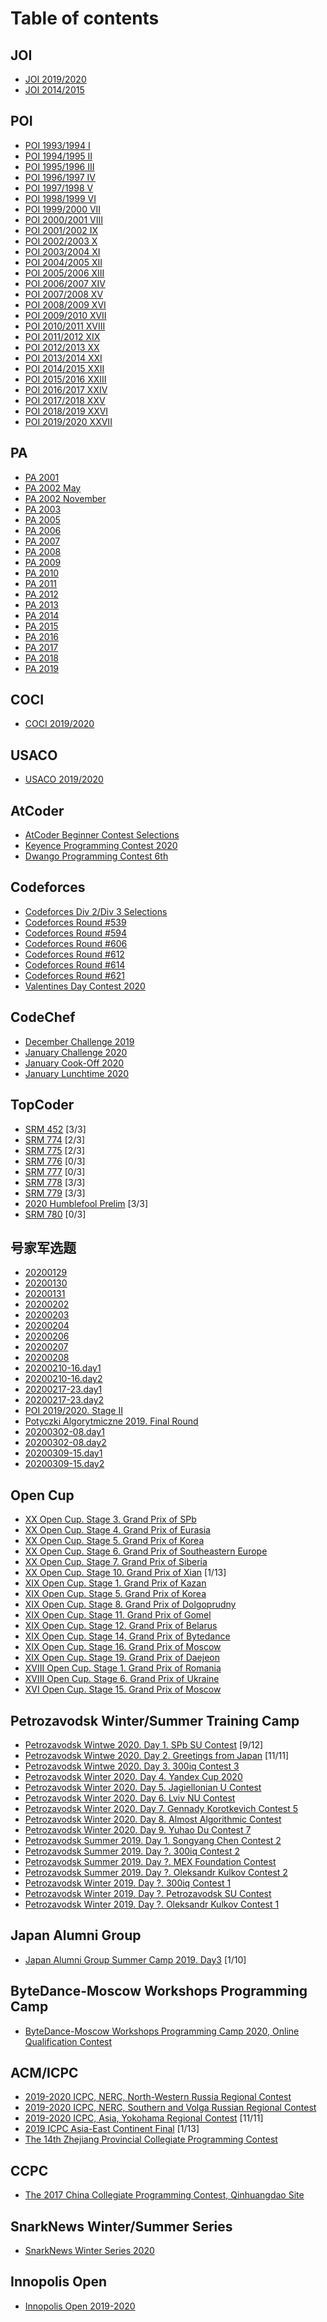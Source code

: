 # Table of contents

## JOI

+ [JOI 2019/2020](japanese-olympiad-in-informatics/2019-2020)
+ [JOI 2014/2015](japanese-olympiad-in-informatics/2014-2015)

## POI

+ [POI 1993/1994 I](/polish-olympiad-in-informatics/1993-1994)
+ [POI 1994/1995 II](/polish-olympiad-in-informatics/1994-1995)
+ [POI 1995/1996 III](/polish-olympiad-in-informatics/1995-1996)
+ [POI 1996/1997 IV](/polish-olympiad-in-informatics/1996-1997)
+ [POI 1997/1998 V](/polish-olympiad-in-informatics/1997-1998)
+ [POI 1998/1999 VI](/polish-olympiad-in-informatics/1998-1999)
+ [POI 1999/2000 VII](/polish-olympiad-in-informatics/1999-2000)
+ [POI 2000/2001 VIII](/polish-olympiad-in-informatics/2000-2001)
+ [POI 2001/2002 IX](/polish-olympiad-in-informatics/2001-2002)
+ [POI 2002/2003 X](/polish-olympiad-in-informatics/2002-2003)
+ [POI 2003/2004 XI](/polish-olympiad-in-informatics/2003-2004)
+ [POI 2004/2005 XII](/polish-olympiad-in-informatics/2004-2005)
+ [POI 2005/2006 XIII](/polish-olympiad-in-informatics/2005-2006)
+ [POI 2006/2007 XIV](/polish-olympiad-in-informatics/2006-2007)
+ [POI 2007/2008 XV](/polish-olympiad-in-informatics/2007-2008)
+ [POI 2008/2009 XVI](/polish-olympiad-in-informatics/2008-2009)
+ [POI 2009/2010 XVII](/polish-olympiad-in-informatics/2009-2010)
+ [POI 2010/2011 XVIII](/polish-olympiad-in-informatics/2010-2011)
+ [POI 2011/2012 XIX](/polish-olympiad-in-informatics/2011-2012)
+ [POI 2012/2013 XX](/polish-olympiad-in-informatics/2012-2013)
+ [POI 2013/2014 XXI](/polish-olympiad-in-informatics/2013-2014)
+ [POI 2014/2015 XXII](/polish-olympiad-in-informatics/2014-2015)
+ [POI 2015/2016 XXIII](/polish-olympiad-in-informatics/2015-2016)
+ [POI 2016/2017 XXIV](/polish-olympiad-in-informatics/2016-2017)
+ [POI 2017/2018 XXV](/polish-olympiad-in-informatics/2017-2018)
+ [POI 2018/2019 XXVI](/polish-olympiad-in-informatics/2018-2019)
+ [POI 2019/2020 XXVII](/polish-olympiad-in-informatics/2019-2020)

## PA

+ [PA 2001](/potyczki-algorytmiczne/2001)
+ [PA 2002 May](/potyczki-algorytmiczne/2002-may)
+ [PA 2002 November](/potyczki-algorytmiczne/2002-november)
+ [PA 2003](/potyczki-algorytmiczne/2003)
+ [PA 2005](/potyczki-algorytmiczne/2005)
+ [PA 2006](/potyczki-algorytmiczne/2006)
+ [PA 2007](/potyczki-algorytmiczne/2007)
+ [PA 2008](/potyczki-algorytmiczne/2008)
+ [PA 2009](/potyczki-algorytmiczne/2009)
+ [PA 2010](/potyczki-algorytmiczne/2010)
+ [PA 2011](/potyczki-algorytmiczne/2011)
+ [PA 2012](/potyczki-algorytmiczne/2012)
+ [PA 2013](/potyczki-algorytmiczne/2013)
+ [PA 2014](/potyczki-algorytmiczne/2014)
+ [PA 2015](/potyczki-algorytmiczne/2015)
+ [PA 2016](/potyczki-algorytmiczne/2016)
+ [PA 2017](/potyczki-algorytmiczne/2017)
+ [PA 2018](/potyczki-algorytmiczne/2018)
+ [PA 2019](/potyczki-algorytmiczne/2019)

## COCI

+ [COCI 2019/2020](/coci/2019-2020)

## USACO

+ [USACO 2019/2020](/usaco/2019-2020)

## AtCoder

+ [AtCoder Beginner Contest Selections](/atcoder/abc)
+ [Keyence Programming Contest 2020](/atcoder/keyence2020)
+ [Dwango Programming Contest 6th](/atcoder/dwacon6th-prelims)

## Codeforces

+ [Codeforces Div 2/Div 3 Selections](/codeforces/codeforces-div23)
+ [Codeforces Round #539](/codeforces/codeforces-round-539)
+ [Codeforces Round #594](/codeforces/codeforces-round-594)
+ [Codeforces Round #606](/codeforces/codeforces-round-606)
+ [Codeforces Round #612](/codeforces/codeforces-round-612)
+ [Codeforces Round #614](/codeforces/codeforces-round-614)
+ [Codeforces Round #621](/codeforces/codeforces-round-621)
+ [Valentines Day Contest 2020](/codeforces/valentines-day-contest-2020)

## CodeChef

+ [December Challenge 2019](/codechef/december-challenge-2019)
+ [January Challenge 2020](/codechef/january-challenge-2020)
+ [January Cook-Off 2020](/codechef/january-cook-off-2020)
+ [January Lunchtime 2020](/codechef/january-lunchtime-2020)

## TopCoder

+ [SRM 452](/topcoder/srm-452) [3/3]
+ [SRM 774](/topcoder/srm-774) [2/3]
+ [SRM 775](/topcoder/srm-775) [2/3]
+ [SRM 776](/topcoder/srm-776) [0/3]
+ [SRM 777](/topcoder/srm-777) [0/3]
+ [SRM 778](/topcoder/srm-778) [3/3]
+ [SRM 779](/topcoder/srm-779) [3/3]
+ [2020 Humblefool Prelim](/topcoder/2020-humbleool-cup-prelims) [3/3]
+ [SRM 780](/topcoder/srm-780) [0/3]

## 号家军选题

+ [20200129](/nanjing-lecture/20200129)
+ [20200130](/nanjing-lecture/20200130)
+ [20200131](/nanjing-lecture/20200131)
+ [20200202](/nanjing-lecture/20200202)
+ [20200203](/nanjing-lecture/20200203)
+ [20200204](/nanjing-lecture/20200204)
+ [20200206](/nanjing-lecture/20200206)
+ [20200207](/nanjing-lecture/20200207)
+ [20200208](/nanjing-lecture/20200208)
+ [20200210-16.day1](/nanjing-lecture/20200210-16.day1)
+ [20200210-16.day2](/nanjing-lecture/20200210-16.day2)
+ [20200217-23.day1](/nanjing-lecture/20200217-23.day1)
+ [20200217-23.day2](/nanjing-lecture/20200217-23.day2)
+ [POI 2019/2020. Stage II](/nanjing-lecture/xxvii-poi-stage-ii.cn)
+ [Potyczki Algorytmiczne 2019. Final Round](/nanjing-lecture/pa-2019-final.cn)
+ [20200302-08.day1](/nanjing-lecture/20200302-08.day1)
+ [20200302-08.day2](/nanjing-lecture/20200302-08.day2)
+ [20200309-15.day1](/nanjing-lecture/20200309-15.day1)
+ [20200309-15.day2](/nanjing-lecture/20200309-15.day2)

## Open Cup

+ [XX Open Cup. Stage 3. Grand Prix of SPb](/opencup/2019-2020/grand-prix-of-spb)
+ [XX Open Cup. Stage 4. Grand Prix of Eurasia](/opencup/2019-2020/grand-prix-of-eurasia)
+ [XX Open Cup. Stage 5. Grand Prix of Korea](/opencup/2019-2020/grand-prix-of-korea)
+ [XX Open Cup. Stage 6. Grand Prix of Southeastern Europe](/opencup/2019-2020/grand-prix-of-southern-europe)
+ [XX Open Cup. Stage 7. Grand Prix of Siberia](/opencup/2019-2020/grand-prix-of-siberia)
+ [XX Open Cup. Stage 10. Grand Prix of Xian](/opencup/2019-2020/grand-prix-of-xian) [1/13]
+ [XIX Open Cup. Stage 1. Grand Prix of Kazan](/petrozavodsk/summer-2019/300iq-contest-2)
+ [XIX Open Cup. Stage 5. Grand Prix of Korea](/opencup/2018-2019/grand-prix-of-korea)
+ [XIX Open Cup. Stage 8. Grand Prix of Dolgoprudny](/opencup/2018-2019/grand-prix-of-dolgoprudny)
+ [XIX Open Cup. Stage 11. Grand Prix of Gomel](/opencup/2018-2019/grand-prix-of-gomel)
+ [XIX Open Cup. Stage 12. Grand Prix of Belarus](/opencup/2018-2019/grand-prix-of-belarus)
+ [XIX Open Cup. Stage 14, Grand Prix of Bytedance](/opencup/2018-2019/grand-prix-of-bytedance)
+ [XIX Open Cup. Stage 16. Grand Prix of Moscow](/opencup/2018-2019/grand-prix-of-moscow)
+ [XIX Open Cup. Stage 19. Grand Prix of Daejeon](/opencup/2018-2019/grand-prix-of-daejeon)
+ [XVIII Open Cup. Stage 1. Grand Prix of Romania](/opencup/2017-2018/grand-prix-of-romania)
+ [XVIII Open Cup. Stage 6. Grand Prix of Ukraine](/opencup/2017-2018/grand-prix-of-ukraine)
+ [XVI Open Cup. Stage 15. Grand Prix of Moscow](/opencup/2015-2016/grand-prix-of-moscow)

## Petrozavodsk Winter/Summer Training Camp

+ [Petrozavodsk Wintwe 2020. Day 1. SPb SU Contest](/petrozavodsk/2020-winter/spb-su-contest) [9/12]
+ [Petrozavodsk Wintwe 2020. Day 2. Greetings from Japan](/petrozavodsk/2020-winter/greetings-from-japan) [11/11]
+ [Petrozavodsk Wintwe 2020. Day 3. 300iq Contest 3](/petrozavodsk/2020-winter/300iq-contest-3)
+ [Petrozavodsk Winter 2020. Day 4. Yandex Cup 2020](/petrozavodsk/2020-winter/yandex-cup-2020)
+ [Petrozavodsk Winter 2020. Day 5. Jagiellonian U Contest](/petrozavodsk/2020-winter/jagiellonian-u-contest)
+ [Petrozavodsk Winter 2020. Day 6. Lviv NU Contest](/petrozavodsk/2020-winter/lviv-nu-contest)
+ [Petrozavodsk Winter 2020. Day 7. Gennady Korotkevich Contest 5](/petrozavodsk/2020-winter/gennady-korotkevich-contest-5)
+ [Petrozavodsk Winter 2020. Day 8. Almost Algorithmic Contest](/petrozavodsk/2020-winter/almost-algoritmic-contest)
+ [Petrozavodsk Winter 2020. Day 9. Yuhao Du Contest 7](/petrozavodsk/2020-winter/yuhao-du-contest-7)
+ [Petrozavodsk Summer 2019. Day 1. Songyang Chen Contest 2](/petrozavodsk/2019-summer/songyang-chen-contest-2)
+ [Petrozavodsk Summer 2019. Day ?. 300iq Contest 2](/petrozavodsk/2019-summer/300iq-contest-2)
+ [Petrozavodsk Summer 2019. Day ?. MEX Foundation Contest](/petrozavodsk/2019-summer/mex-foundation-contest)
+ [Petrozavodsk Summer 2019. Day ?. Oleksandr Kulkov Contest 2](/petrozavodsk/2019-summer/oleksandr-kulkov-contest-2)
+ [Petrozavodsk Winter 2019. Day ?. 300iq Contest 1](/petrozavodsk/2019-winter/300iq-contest-1)
+ [Petrozavodsk Winter 2019. Day ?. Petrozavodsk SU Contest](/petrozavodsk/2019-winter/petrozavodsk-su-contest)
+ [Petrozavodsk Winter 2019. Day ?. Oleksandr Kulkov Contest 1](/petrozavodsk/2019-winter/oleksandr-kulkov-contest-1)

## Japan Alumni Group

+ [Japan Alumni Group Summer Camp 2019. Day3](/japan-alumni-group/summer-2019-day3) [1/10]

## ByteDance-Moscow Workshops Programming Camp

+ [ByteDance-Moscow Workshops Programming Camp 2020, Online Qualification Contest](/bytedance-moscow-workshops/2020/online-contest)

## ACM/ICPC

+ [2019-2020 ICPC, NERC, North-Western Russia Regional Contest](acm-icpc/2019-2020-nerc-north-western)
+ [2019-2020 ICPC, NERC, Southern and Volga Russian Regional Contest](acm-icpc/2019-2020-nerc-southern)
+ [2019-2020 ICPC, Asia, Yokohama Regional Contest](/petrozavodsk/winter-2020/greetings-from-japan) [11/11]
+ [2019 ICPC Asia-East Continent Final](/opencup/2019-2020/grand-prix-of-xian) [1/13]
+ [The 14th Zhejiang Provincial Collegiate Programming Contest](acm-icpc/provincial/zhejiang-provincial-2017)

## CCPC

+ [The 2017 China Collegiate Programming Contest, Qinhuangdao Site](ccpc/2017-qinhuangdao)

## SnarkNews Winter/Summer Series

+ [SnarkNews Winter Series 2020](/snarknews-series/winter-2020)

## Innopolis Open

+ [Innopolis Open 2019-2020](/innopolis-open/2019-2020)